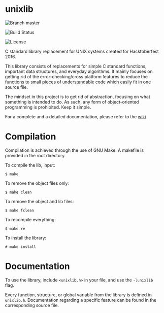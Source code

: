 # unixlib

![Branch master](https://img.shields.io/badge/branch-master-brightgreen.svg?style=flat-square)

![Build Status](https://travis-ci.org/Garuda1/unixlib.svg?branch=master)

![License](https://img.shields.io/aur/license/yaourt.svg?maxAge=2592000)

C standard library replacement for UNIX systems created for Hacktoberfest 2016.

This library consists of replacements for simple C standard functions, important data structures, and everyday algorithms. It mainly focuses on getting rid of the error-checking/cross platform features to reduce the functions to small pieces of understandable code which easily fit in one source file.

The mindset in this project is to get rid of abstraction, focusing on what something is intended to do. As such, any form of object-oriented programming is prohibited. Keep it simple.

For a complete and a detailed documentation, please refer to the [wiki](https://github.com/Garuda1/unixlib/wiki)

# Compilation

Compilation is achieved through the use of GNU Make. A makefile is provided in the root directory.

To compile the lib, input:

    $ make

To remove the object files only:

    $ make clean

To remove the object and lib files:

    $ make fclean

To recompile everything:

    $ make re

To install the library:

    # make install

# Documentation

To use the library, include `<unixlib.h>` in your file, and use the `-lunixlib` flag.

Every function, structure, or global variable from the library is defined in `unixlib.h`. Documentation regarding a specific feature can be found in the corresponding source file.

